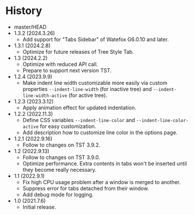 # History

 - master/HEAD
 - 1.3.2 (2024.3.26)
   * Add support for "Tabs Sidebar" of Watefox G6.0.10 and later.
 - 1.3.1 (2024.2.8)
   * Optimize for future releases of Tree Style Tab.
 - 1.3 (2024.2.2)
   * Optimize with reduced API call.
   * Prepare to support next version TST.
 - 1.2.4 (2023.9.9)
   * Make indent line width customizable more easily via custom properties `--indent-line-width` (for inactive tree) and `--indent-line-width-active` (for active tree).
 - 1.2.3 (2023.3.12)
   * Apply animation effect for updated indentation.
 - 1.2.2 (2022.11.3)
   * Define CSS variables `--indent-line-color` and `--indent-line-color-active` for easy customization.
   * Add description how to customize line color in the options page.
 - 1.2.1 (2022.9.16)
   * Follow to changes on TST 3.9.2.
 - 1.2 (2022.9.13)
   * Follow to changes on TST 3.9.0.
   * Optimize performance. Extra contents in tabs won't be inserted until they become really necessary.
 - 1.1 (2022.9.1)
   * Fix high CPU usage problem after a window is merged to another.
   * Suppress error for tabs detached from their window.
   * Add debug mode for logging.
 - 1.0 (2021.7.6)
   * Initial release.
